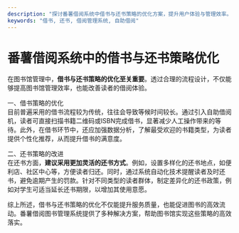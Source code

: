 ```yaml
---
description: "探讨番薯借阅系统中借书与还书策略的优化方案，提升用户体验与管理效率。"
keywords: "借书, 还书, 借阅管理系统, 自助借阅"
---
```

# 番薯借阅系统中的借书与还书策略优化

在图书馆管理中，**借书与还书策略的优化至关重要**。透过合理的流程设计，不仅能够提高图书馆管理效率，也能改善读者的借阅体验。

一、借书策略的优化  
目前普遍采用的借书流程较为传统，往往会导致等候时间较长。通过引入自助借阅机，读者可直接扫描书籍二维码或ISBN完成借书，显著减少人工操作带来的等待。此外，在借书环节中，还应加强数据分析，了解最受欢迎的书籍类型，为读者提供个性化推荐，从而提升借书的满意度。

二、还书策略的改进  
在还书方面，**建议采用更加灵活的还书方式**。例如，设置多样化的还书地点，如便利店、社区中心等，方便读者归还。同时，通过系统自动化技术提醒读者及时还书，避免逾期产生的罚款。针对不同类型的读者群体，制定差异化的还书政策，例如对学生可适当延长还书期限，以增加其使用意愿。

综上所述，借书与还书策略的优化不仅能提升服务质量，也能促进图书的高效流动。番薯借阅图书管理系统提供了多种解决方案，帮助图书馆实现这些策略的高效落实。
